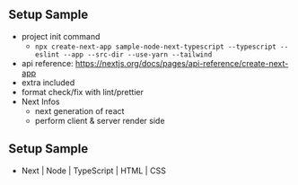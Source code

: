 ## Setup Sample
- project init command
  - `npx create-next-app sample-node-next-typescript --typescript --eslint --app --src-dir --use-yarn --tailwind`
- api reference: https://nextjs.org/docs/pages/api-reference/create-next-app
- extra included
- format check/fix with lint/prettier
- Next Infos
  - next generation of react
  - perform client & server render side

## Setup Sample
- Next | Node | TypeScript | HTML | CSS
